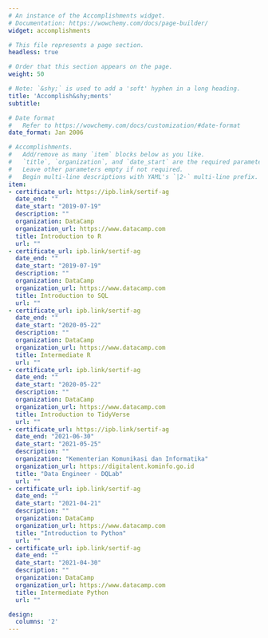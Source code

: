 ```yaml
---
# An instance of the Accomplishments widget.
# Documentation: https://wowchemy.com/docs/page-builder/
widget: accomplishments

# This file represents a page section.
headless: true

# Order that this section appears on the page.
weight: 50

# Note: `&shy;` is used to add a 'soft' hyphen in a long heading.
title: 'Accomplish&shy;ments'
subtitle:

# Date format
#   Refer to https://wowchemy.com/docs/customization/#date-format
date_format: Jan 2006

# Accomplishments.
#   Add/remove as many `item` blocks below as you like.
#   `title`, `organization`, and `date_start` are the required parameters.
#   Leave other parameters empty if not required.
#   Begin multi-line descriptions with YAML's `|2-` multi-line prefix.
item:
- certificate_url: https://ipb.link/sertif-ag
  date_end: ""
  date_start: "2019-07-19"
  description: ""
  organization: DataCamp
  organization_url: https://www.datacamp.com
  title: Introduction to R
  url: ""
- certificate_url: ipb.link/sertif-ag
  date_end: ""
  date_start: "2019-07-19"
  description: ""
  organization: DataCamp
  organization_url: https://www.datacamp.com
  title: Introduction to SQL
  url: ""
- certificate_url: ipb.link/sertif-ag
  date_end: ""
  date_start: "2020-05-22"
  description: ""
  organization: DataCamp
  organization_url: https://www.datacamp.com
  title: Intermediate R
  url: ""
- certificate_url: ipb.link/sertif-ag
  date_end: ""
  date_start: "2020-05-22"
  description: ""
  organization: DataCamp
  organization_url: https://www.datacamp.com
  title: Introduction to TidyVerse
  url: ""
- certificate_url: https://ipb.link/sertif-ag
  date_end: "2021-06-30"
  date_start: "2021-05-25"
  description: ""
  organization: "Kementerian Komunikasi dan Informatika"
  organization_url: https://digitalent.kominfo.go.id
  title: "Data Engineer - DQLab"
  url: ""
- certificate_url: ipb.link/sertif-ag
  date_end: ""
  date_start: "2021-04-21"
  description: ""
  organization: DataCamp
  organization_url: https://www.datacamp.com
  title: "Introduction to Python"
  url: ""
- certificate_url: ipb.link/sertif-ag
  date_end: ""
  date_start: "2021-04-30"
  description: ""
  organization: DataCamp
  organization_url: https://www.datacamp.com
  title: Intermediate Python
  url: ""

design:
  columns: '2' 
---
```

